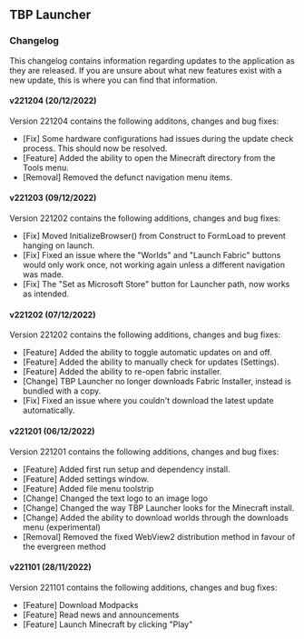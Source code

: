 ## TBP Launcher
### Changelog
This changelog contains information regarding updates to the application as they are released. If you are unsure about what new features exist with a new update, this is where you can find that information.

#### v221204 (20/12/2022)
Version 221204 contains the following additons, changes and bug fixes:
- [Fix] Some hardware configurations had issues during the update check process. This should now be resolved.
- [Feature] Added the ability to open the Minecraft directory from the Tools menu.
- [Removal] Removed the defunct navigation menu items.

#### v221203 (09/12/2022)
Version 221202 contains the following additions, changes and bug fixes:
- [Fix] Moved InitializeBrowser() from Construct to FormLoad to prevent hanging on launch.
- [Fix] Fixed an issue where the "Worlds" and "Launch Fabric" buttons would only work once, not working again unless a different navigation was made.
- [Fix] The "Set as Microsoft Store" button for Launcher path, now works as intended.

#### v221202 (07/12/2022)
Version 221202 contains the following additions, changes and bug fixes:
- [Feature] Added the ability to toggle automatic updates on and off.
- [Feature] Added the ability to manually check for updates (Settings).
- [Feature] Added the ability to re-open fabric installer.
- [Change] TBP Launcher no longer downloads Fabric Installer, instead is bundled with a copy.
- [Fix] Fixed an issue where you couldn't download the latest update automatically.

#### v221201 (06/12/2022)
Version 221201 contains the following additions, changes and bug fixes:
- [Feature] Added first run setup and dependency install.
- [Feature] Added settings window.
- [Feature] Added file menu toolstrip
- [Change] Changed the text logo to an image logo
- [Change] Changed the way TBP Launcher looks for the Minecraft install.
- [Change] Added the ability to download worlds through the downloads menu (experimental)
- [Removal] Removed the fixed WebView2 distribution method in favour of the evergreen method

#### v221101 (28/11/2022)
Version 221101 contains the following additions, changes and bug fixes:
- [Feature] Download Modpacks
- [Feature] Read news and announcements
- [Feature] Launch Minecraft by clicking "Play"